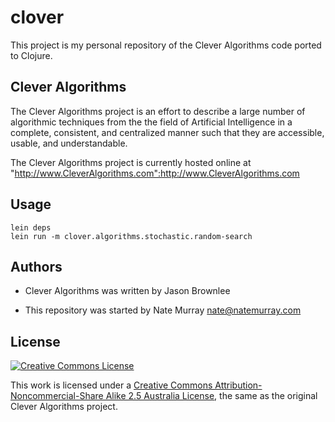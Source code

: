 # clover

This project is my personal repository of the Clever Algorithms code ported to Clojure.

## Clever Algorithms

The Clever Algorithms project is an effort to describe a large number of algorithmic techniques from the the field of Artificial Intelligence in a complete, consistent, and centralized manner such that they are accessible, usable, and understandable. 

The Clever Algorithms project is currently hosted online at "http://www.CleverAlgorithms.com":http://www.CleverAlgorithms.com 

## Usage

    lein deps
    lein run -m clover.algorithms.stochastic.random-search

## Authors

* Clever Algorithms was written by Jason Brownlee

* This repository was started by Nate Murray <nate@natemurray.com>

## License

<a rel="license" href="http://creativecommons.org/licenses/by-nc-sa/2.5/au/">
	<img alt="Creative Commons License" style="border-width:0" src="http://i.creativecommons.org/l/by-nc-sa/2.5/au/88x31.png" />
</a>

This work is licensed under a <a rel="license" href="http://creativecommons.org/licenses/by-nc-sa/2.5/au/">Creative Commons Attribution-Noncommercial-Share Alike 2.5 Australia License</a>, the same as the original Clever Algorithms project.
